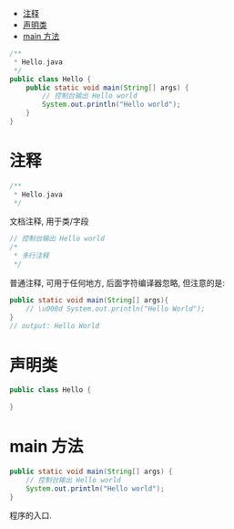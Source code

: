 <!-- TOC -->

- [注释](#注释)
- [声明类](#声明类)
- [main 方法](#main-方法)

<!-- /TOC -->

```java
/**
 * Hello.java
 */
public class Hello {
    public static void main(String[] args) {
        // 控制台输出 Hello world
        System.out.println("Hello world");
    }
}
```

# 注释

```java
/**
 * Hello.java
 */
```

文档注释, 用于类/字段

```java
// 控制台输出 Hello world
/* 
 * 多行注释 
 */
```

普通注释, 可用于任何地方, 后面字符编译器忽略, 但注意的是: 

```java
public static void main(String[] args){
    // \u000d System.out.println("Hello World");
}
// output: Hello World
```

# 声明类

```java
public class Hello {
    
}
```

# main 方法

```java
public static void main(String[] args) {
    // 控制台输出 Hello world
    System.out.println("Hello world");
}
```

程序的入口.
